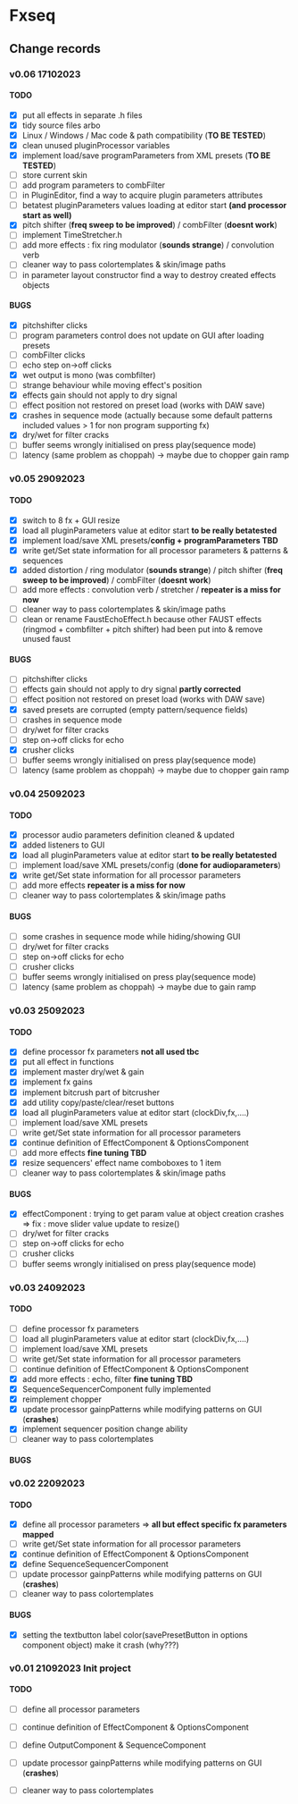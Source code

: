 # Fxseq

## Change records

### v0.06 17102023  
#### TODO
- [x] put all effects in separate .h files
- [x] tidy source files arbo
- [x] Linux / Windows / Mac code & path compatibility (**TO BE TESTED**)
- [x] clean unused pluginProcessor variables
- [x] implement load/save programParameters from XML presets (**TO BE TESTED**)
- [ ] store current skin
- [ ] add program parameters to combFilter
- [ ] in PluginEditor, find a way to acquire plugin parameters attributes
- [ ] betatest pluginParameters values loading at editor start **(and processor start as well)** 
- [x] pitch shifter (**freq sweep to be improved**) / combFilter (**doesnt work**)
- [ ] implement TimeStretcher.h
- [ ] add more effects :  fix ring modulator (**sounds strange**) / convolution verb 
- [ ] cleaner way to pass colortemplates & skin/image paths
- [ ] in parameter layout constructor find a way to destroy created effects objects
#### BUGS
- [x] pitchshifter clicks
- [ ] program parameters control does not update on GUI after loading presets
- [ ] combFilter clicks
- [ ] echo step on->off clicks
- [x] wet output is mono (was combfilter)
- [ ] strange behaviour while moving effect's position
- [x] effects gain should not apply to dry signal
- [ ] effect position not restored on preset load (works with DAW save)
- [x] crashes in sequence mode (actually because some default patterns included values > 1 for non program supporting fx)  
- [x] dry/wet for filter cracks
- [ ] buffer seems wrongly initialised on press play(sequence mode)
- [ ] latency (same problem as choppah) -> maybe due to chopper gain ramp

### v0.05 29092023  
#### TODO
- [x] switch to 8 fx + GUI resize
- [x] load all pluginParameters value at editor start **to be really betatested**
- [x] implement load/save XML presets/**config + programParameters TBD**
- [x] write get/Set state information for all processor parameters & patterns & sequences
- [x] added distortion / ring modulator (**sounds strange**) / pitch shifter (**freq sweep to be improved**) / combFilter (**doesnt work**)
- [ ] add more effects :  convolution verb / stretcher /  **repeater is a miss for now**
- [ ] cleaner way to pass colortemplates & skin/image paths
- [ ] clean or rename FaustEchoEffect.h because other FAUST effects (ringmod + combfilter + pitch shifter) had been put into & remove unused faust
#### BUGS
- [ ] pitchshifter clicks
- [ ] effects gain should not apply to dry signal **partly corrected**
- [ ] effect position not restored on preset load (works with DAW save)
- [x] saved presets are corrupted (empty pattern/sequence fields)
- [ ] crashes in sequence mode
- [ ] dry/wet for filter cracks
- [ ] step on->off clicks for echo
- [x] crusher clicks 
- [ ] buffer seems wrongly initialised on press play(sequence mode)
- [ ] latency (same problem as choppah) -> maybe due to chopper gain ramp

### v0.04 25092023  
#### TODO
- [x] processor audio parameters definition cleaned & updated
- [x] added listeners to GUI
- [x] load all pluginParameters value at editor start **to be really betatested**
- [ ] implement load/save XML presets/config (**done for audioparameters**)
- [x] write get/Set state information for all processor parameters
- [ ] add more effects  **repeater is a miss for now**
- [ ] cleaner way to pass colortemplates & skin/image paths
#### BUGS
- [ ] some crashes in sequence mode while hiding/showing GUI
- [ ] dry/wet for filter cracks
- [ ] step on->off clicks for echo
- [ ] crusher clicks 
- [ ] buffer seems wrongly initialised on press play(sequence mode)
- [ ] latency (same problem as choppah) -> maybe due to gain ramp

### v0.03 25092023
#### TODO
- [x] define processor fx parameters **not all used tbc**
- [x] put all effect in functions 
- [x] implement master dry/wet & gain
- [x] implement fx gains
- [x] implement bitcrush part of bitcrusher
- [x] add utility copy/paste/clear/reset buttons  
- [x] load all pluginParameters value at editor start (clockDiv,fx,....)
- [ ] implement load/save XML presets
- [ ] write get/Set state information for all processor parameters
- [x] continue definition of EffectComponent & OptionsComponent
- [ ] add more effects  **fine tuning TBD**
- [x] resize sequencers' effect name comboboxes to 1 item
- [ ] cleaner way to pass colortemplates & skin/image paths
#### BUGS
- [x] effectComponent : trying to get param value at object creation crashes => fix : move slider value update to resize()
- [ ] dry/wet for filter cracks
- [ ] step on->off clicks for echo
- [ ] crusher clicks 
- [ ] buffer seems wrongly initialised on press play(sequence mode)

### v0.03 24092023
#### TODO
- [ ] define processor fx parameters
- [ ] load all pluginParameters value at editor start (clockDiv,fx,....)
- [ ] implement load/save XML presets
- [ ] write get/Set state information for all processor parameters
- [ ] continue definition of EffectComponent & OptionsComponent
- [x] add more effects : echo, filter **fine tuning TBD**
- [x] SequenceSequencerComponent fully implemented
- [x] reimplement chopper
- [x] update processor gainpPatterns while modifying patterns on GUI (**crashes**)
- [x] implement sequencer position change ability 
- [ ] cleaner way to pass colortemplates
#### BUGS

### v0.02 22092023
#### TODO
- [x] define all processor parameters => **all but effect specific fx parameters mapped**
- [ ] write get/Set state information for all processor parameters
- [x] continue definition of EffectComponent & OptionsComponent
- [x] define SequenceSequencerComponent 
- [ ] update processor gainpPatterns while modifying patterns on GUI (**crashes**)
- [ ] cleaner way to pass colortemplates
#### BUGS
- [x] setting the textbutton label color(savePresetButton in options component object) make it crash (why???)

### v0.01 21092023 Init project
#### TODO
- [ ] define all processor parameters
- [ ] continue definition of EffectComponent & OptionsComponent
- [ ] define OutputComponent & SequenceComponent
- [ ] update processor gainpPatterns while modifying patterns on GUI (**crashes**)
- [ ] cleaner way to pass colortemplates


